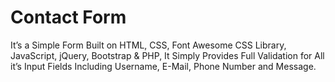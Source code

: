 # Contact Form
It’s a Simple Form Built on HTML, CSS, Font Awesome CSS Library, JavaScript, jQuery, Bootstrap & PHP, 
It Simply Provides Full Validation for All it’s Input Fields Including Username, E-Mail, Phone Number and Message.
